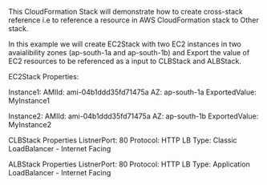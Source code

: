 This CloudFormation Stack will demonstrate how to create cross-stack reference i.e to reference a resource in AWS CloudFormation stack to Other stack.

In this example we will create EC2Stack with two EC2 instances in two avaialibility zones (ap-south-1a and ap-south-1b) and Export the value of EC2 resources to be referenced as a input to CLBStack and ALBStack.

EC2Stack Properties:

Instance1: 
  AMIId: ami-04b1ddd35fd71475a
  AZ: ap-south-1a
  ExportedValue: MyInstance1
  
Instance2: 
  AMIId: ami-04b1ddd35fd71475a
  AZ: ap-south-1b
  ExportedValue: MyInstance2
  
CLBStack Properties
  ListnerPort: 80
  Protocol: HTTP
  LB Type: Classic LoadBalancer - Internet Facing
   
ALBStack Properties
  ListnerPort: 80
  Protocol: HTTP
  LB Type: Application LoadBalancer - Internet Facing
  